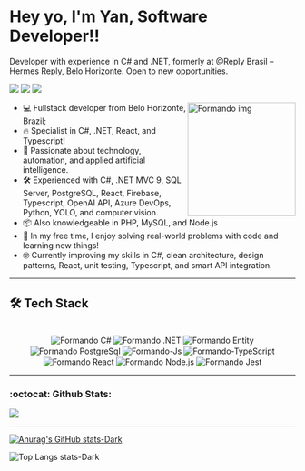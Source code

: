 <h1 align="left"> 
 Hey yo, I'm Yan, <strong>Software Developer!!</strong>
</h1>

<p align="left">
  <p><p>Developer with experience in C# and .NET, formerly at @Reply Brasil – Hermes Reply, Belo Horizonte. Open to new opportunities.</p></p>
  <a href="https://wa.me/+5531994045385?text=Ol%C3%A1%20Yan,%20gostaria%20de%20conversar%20com%20voc%C3%A" alt="Whatsapp">
  <img src="https://img.shields.io/badge/WhatsApp-25D366?style=for-the-badge&logo=whatsapp&logoColor=white" /></a>
  
  <a href="leitebr14@gmail.com" alt="Gmail">
  <img src="https://img.shields.io/badge/Gmail-D14836?style=for-the-badge&logo=gmail&logoColor=white" /></a>

  <a href="www.linkedin.com/in/yanpedro18" alt="Linkedin">
  <img src="https://img.shields.io/badge/LinkedIn-0077B5?style=for-the-badge&logo=linkedin&logoColor=white" /></a>

</p>  

 <ul align="left"> 
   <img src="https://media.giphy.com/media/v1.Y2lkPTc5MGI3NjExam9pMGdqZXFmY3BjMGdsY3EzN3JrMXA1dWl3YmR1ZzBweXBwNXJneSZlcD12MV9pbnRlcm5hbF9naWZfYnlfaWQmY3Q9Zw/lJNoBCvQYp7nq/giphy.gif" height="200" width="190" align="right" alt="Formando img"/>
  <li>💻 Fullstack developer from Belo Horizonte, Brazil;</li>
  <li>🔥 Specialist in C#, .NET, React, and Typescript!</li>
  <li>🚀 Passionate about technology, automation, and applied artificial intelligence.</li>
  <li>🛠️ Experienced with C#, .NET MVC 9, SQL Server, PostgreSQL, React, Firebase, Typescript, OpenAI API, Azure DevOps, Python, YOLO, and computer vision.</li>
  <li>📦 Also knowledgeable in PHP, MySQL, and Node.js</li>
  <li>🧠 In my free time, I enjoy solving real-world problems with code and learning new things!</li>
  <li>🤓 Currently improving my skills in C#, clean architecture, design patterns, React, unit testing, Typescript, and smart API integration.</li>
  
 </ul>
 
 <hr>
 
<h2 align="left">
  🛠 Tech Stack 
</h2>

<div align="center">
<div style="display: inline_block"><br>
  <img align="center" alt="Formando C#" src="https://img.shields.io/badge/C%23-239120?logo=c-sharp&logoColor=white&style=for-the-badge">
  <img align="center" alt="Formando .NET" src="https://img.shields.io/badge/.NET-512BD4?logo=dot-net&logoColor=white&style=for-the-badge">
  <img align="center" alt="Formando Entity" src="http://img.shields.io/badge/Entity%20Framework-512BD4?logo=entity-framework&logoColor=white&style=for-the-badge">
  <img align="center" alt="Formando PostgreSql" src="https://img.shields.io/badge/PostgreSQL-316192?logo=postgresql&logoColor=white&style=for-the-badge">
  <img align="center" alt="Formando-Js"  src="https://img.shields.io/badge/JavaScript-323330?style=for-the-badge&logo=javascript&logoColor=F7DF1E">
  <img align="center" alt="Formando-TypeScript"  src="https://img.shields.io/badge/TypeScript-007ACC?style=for-the-badge&logo=typescript&logoColor=white">
  <img align="center" alt="Formando React"  src="https://img.shields.io/badge/React-20232A?style=for-the-badge&logo=react&logoColor=61DAFB">
  <img align="center" alt="Formando Node.js"  src="https://img.shields.io/badge/Node.js-43853D?style=for-the-badge&logo=node.js&logoColor=white">
  <img align="center" alt="Formando Jest" src="https://img.shields.io/badge/Jest-323330?style=for-the-badge&logo=Jest&logoColor=white">
 
</div>
 
 <hr>

 </div>
 <h3 align="left">
  :octocat: Github Stats:
</h3>
<a href="https://hits.seeyoufarm.com"><img src="https://hits.seeyoufarm.com/api/count/incr/badge.svg?url=https%3A%2F%2Fgithub.com%2Fgjbae1212%2Fhit-counter&count_bg=%23202120&title_bg=%23F82440&icon=&icon_color=%23E7E7E7&title=visits&edge_flat=false"/></a>
 <hr>

[![Anurag's GitHub stats-Dark](https://github-readme-stats.vercel.app/api?username=yanpedro18&theme=dark#gh-dark-mode-only)](https://github.com/anuraghazra/github-readme-stats)

 ![Top Langs stats-Dark](https://github-readme-stats.vercel.app/api/top-langs/?username=anuraghazra&layout=compact&theme=dark#gh-dark-mode-only)

